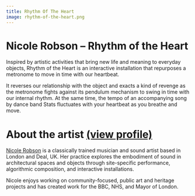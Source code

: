 ```yaml
---
title: Rhythm Of The Heart
image: rhythm-of-the-heart.png
---
```

# Nicole Robson – Rhythm of the Heart

Inspired by artistic activities that bring new life and meaning to everyday objects, Rhythm of the Heart is an interactive installation that repurposes a metronome to move in time with our heartbeat.

It reverses our relationship with the object and exacts a kind of revenge as the metronome fights against its pendulum mechanism to swing in time with our internal rhythm. At the same time, the tempo of an accompanying song by dance band Stats fluctuates with your heartbeat as you breathe and move.

# About the artist [(view profile)](/students/nicolerobson/)

[Nicole Robson](/students/nicolerobson/) is a classically trained musician and sound artist based in London and Deal, UK. Her practice explores the embodiment of sound in architectural spaces and objects through site-specific performance, algorithmic composition, and interactive installations.

Nicole enjoys working on community-focused, public art and heritage projects and has created work for the BBC, NHS, and Mayor of London.